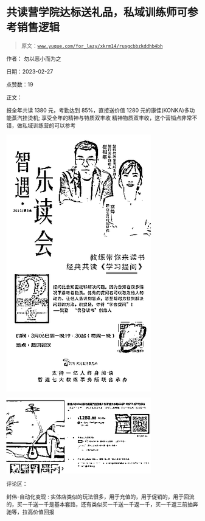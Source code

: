 # 共读营学院达标送礼品，私域训练师可参考销售逻辑

> 原文：[`www.yuque.com/for_lazy/xkrm14/rusgcbbzkddhb4bh`](https://www.yuque.com/for_lazy/xkrm14/rusgcbbzkddhb4bh)

作者： 勿以恶小而为之 

日期：2023-02-27 

点赞数：19 

正文： 

报全年共读 1380 元，考勤达到 85%，直接送价值 1280 元的康佳(KONKA)多功能蒸汽挂烫机; 享受全年的精神与特质双丰收 精神物质双丰收，这个营销点非常不错，做私域训练营的可以参考 

![](img/80742ae2a306e3d847187ec6fac1105f.png)  

![](img/0c1f7bfb69f5df8c14451ea5727b53ba.png)  

评论区： 

封伟-自动化变现 : 实体店类似的玩法很多，用于充值的，用于促销的，用于回流的，买一千送一千是基本套路，还有类似买一千送一千返一千，买一千返三前抽奔驰等，拉高价值回报 

